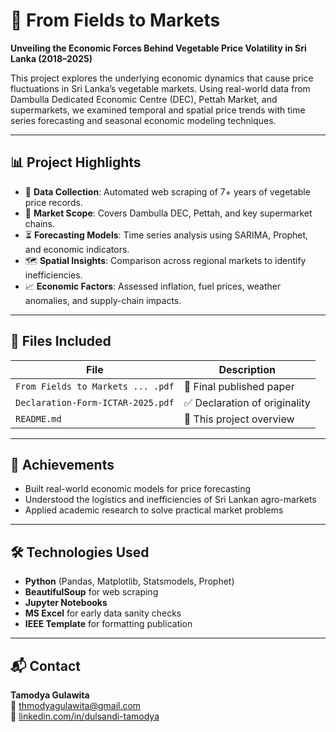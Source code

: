 # 🥦 From Fields to Markets  
**Unveiling the Economic Forces Behind Vegetable Price Volatility in Sri Lanka (2018–2025)**  

This project explores the underlying economic dynamics that cause price fluctuations in Sri Lanka’s vegetable markets. Using real-world data from Dambulla Dedicated Economic Centre (DEC), Pettah Market, and supermarkets, we examined temporal and spatial price trends with time series forecasting and seasonal economic modeling techniques.

---

## 📊 Project Highlights

- 🔎 **Data Collection**: Automated web scraping of 7+ years of vegetable price records.
- 🏬 **Market Scope**: Covers Dambulla DEC, Pettah, and key supermarket chains.
- ⏳ **Forecasting Models**: Time series analysis using SARIMA, Prophet, and economic indicators.
- 🗺️ **Spatial Insights**: Comparison across regional markets to identify inefficiencies.
- 📈 **Economic Factors**: Assessed inflation, fuel prices, weather anomalies, and supply-chain impacts.

---

## 📁 Files Included

| File | Description |
|------|-------------|
| `From Fields to Markets ... .pdf` | 📄 Final published paper |
| `Declaration-Form-ICTAR-2025.pdf` | ✅ Declaration of originality |
| `README.md` | 📘 This project overview |

---

## 🧠 Achievements

- Built real-world economic models for price forecasting
- Understood the logistics and inefficiencies of Sri Lankan agro-markets
- Applied academic research to solve practical market problems

---

## 🛠️ Technologies Used

- **Python** (Pandas, Matplotlib, Statsmodels, Prophet)
- **BeautifulSoup** for web scraping
- **Jupyter Notebooks**
- **MS Excel** for early data sanity checks
- **IEEE Template** for formatting publication

---

## 📬 Contact

**Tamodya Gulawita**  
📧 [thmodyagulawita@gmail.com](mailto:thmodyagulawita@gmail.com)  
🔗 [linkedin.com/in/dulsandi-tamodya](https://www.linkedin.com/in/dulsandi-tamodya)

